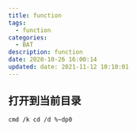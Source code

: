 ```yaml
---
title: function
tags:
  - function
categories:
  - BAT
description: function
date: 2020-10-26 16:00:14
updated: date: 2021-11-12 10:10:01
---
```


## 打开到当前目录
`cmd /k cd /d %~dp0`
